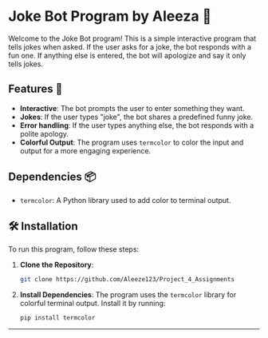 # Joke Bot Program by Aleeza 🤖

Welcome to the Joke Bot program! This is a simple interactive program that tells jokes when asked. If the user asks for a joke, the bot responds with a fun one. If anything else is entered, the bot will apologize and say it only tells jokes.

## Features 🌟

- **Interactive**: The bot prompts the user to enter something they want.
- **Jokes**: If the user types "joke", the bot shares a predefined funny joke.
- **Error handling**: If the user types anything else, the bot responds with a polite apology.
- **Colorful Output**: The program uses `termcolor` to color the input and output for a more engaging experience.

## Dependencies 📦

- `termcolor`: A Python library used to add color to terminal output.


## 🛠️ Installation

To run this program, follow these steps:

1. **Clone the Repository**:
    ```bash
    git clone https://github.com/Aleeze123/Project_4_Assignments
    ```

2. **Install Dependencies**:
    The program uses the `termcolor` library for colorful terminal output. Install it by running:
    ```bash
    pip install termcolor
    ```

---
